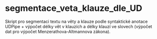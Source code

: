 # segmentace_veta_klauze_dle_UD
 Skript pro segmentaci textu na věty a klauze podle syntaktické anotace UDPipe + výpočet délky vět v klauzích a délky klauzí ve slovech (výpočet dat pro výpočet Menzerathova-Altmannova zákona).
